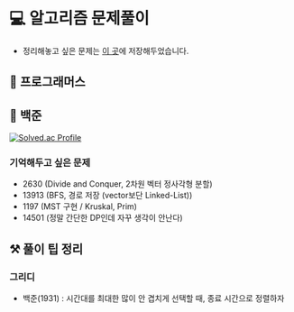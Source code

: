 # 💻 알고리즘 문제풀이

- 정리해놓고 싶은 문제는 [이 곳](https://wisesaturn.github.io/TIL/docs/category/algorithm "알고리즘 문제풀이")에 저장해두었습니다.

## 📍 프로그래머스

## 📍 백준

[![Solved.ac Profile](http://mazassumnida.wtf/api/v2/generate_badge?boj=rfv1479)](https://solved.ac/rfv1479/)

### 기억해두고 싶은 문제
  - 2630 (Divide and Conquer, 2차원 벡터 정사각형 분할)
  - 13913 (BFS, 경로 저장 (vector보단 Linked-List))
  - 1197 (MST 구현 / Kruskal, Prim)
  - 14501 (정말 간단한 DP인데 자꾸 생각이 안난다)

## ⚒️ 풀이 팁 정리

### 그리디
- 백준(1931) : 시간대를 최대한 많이 안 겹치게 선택할 때, 종료 시간으로 정렬하자

